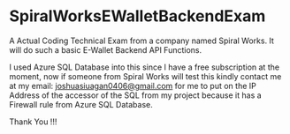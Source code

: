# SpiralWorksEWalletBackendExam
A Actual Coding Technical Exam from a company named Spiral Works. It will do such a basic E-Wallet Backend API Functions.

I used Azure SQL Database into this since I have a free subscription at the moment, now if someone from Spiral Works will test this kindly contact me at my email: joshuasiuagan0406@gmail.com for me to put on the IP Address of the accessor of the SQL from my project because it has a Firewall rule from Azure SQL Database.

Thank You !!!
